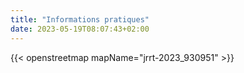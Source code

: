 ```yaml
---
title: "Informations pratiques"
date: 2023-05-19T08:07:43+02:00
---
```

{{< openstreetmap mapName="jrrt-2023_930951" >}}




